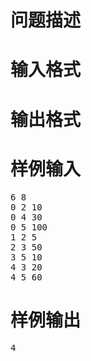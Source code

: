 

# 问题描述



# 输入格式



# 输出格式



# 样例输入


<pre>6 8
0 2 10
0 4 30
0 5 100
1 2 5
2 3 50
3 5 10
4 3 20
4 5 60
</pre>

# 样例输出


<pre>4
</pre>
